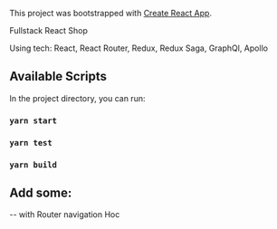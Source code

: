 This project was bootstrapped with [Create React App](https://github.com/facebook/create-react-app).

Fullstack React Shop

Using tech:
React, React Router, Redux, Redux Saga, GraphQl, Apollo

## Available Scripts

In the project directory, you can run:

### `yarn start`

### `yarn test`

### `yarn build`

## Add some:

-- with Router navigation Hoc
